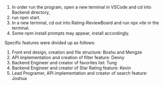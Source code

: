 1. In order run the program, open a new terminal in VSCode and cd into Backend directory,
2. run npm start. 
3. In a new terminal, cd out into Rating-ReviewBoard and run npx vite in the terminal.  
4. Some npm install prompts may appear, install accordingly. 

Specific features were divided up as follows:
1.    Front end design, creation and file structure: Boshu and Mengze 
2.    API implementation and creation of filter feature: Denny
3.    Backend Engineer and creator of favorites list: Tung
4.    Backend Engineer and creator of Star Rating feature: Kevin 
5.    Lead Programer, API implementation and creator of search feature: Joshua



